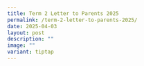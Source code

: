 ```yaml
---
title: Term 2 Letter to Parents 2025
permalink: /term-2-letter-to-parents-2025/
date: 2025-04-03
layout: post
description: ""
image: ""
variant: tiptap
---
```

